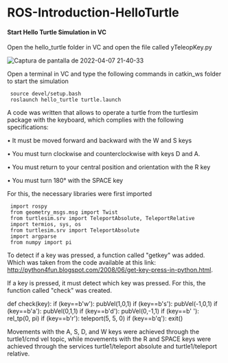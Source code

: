 # ROS-Introduction-HelloTurtle

#### Start Hello Turtle Simulation in VC

Open the hello_turtle folder in VC and open the file called yTeleopKey.py

![Captura de pantalla de 2022-04-07 21-40-33](https://user-images.githubusercontent.com/64180738/162352524-a013dbb8-6875-49f4-92d5-6cf2d7b5cf9a.png)

Open a terminal in VC and type the following commands in catkin_ws folder to start the simulation


     source devel/setup.bash     
     roslaunch hello_turtle turtle.launch

A code was written that allows to operate a turtle from the turtlesim package with the keyboard, which complies with the following specifications:


• It must be moved forward and backward with the W and S keys

• You must turn clockwise and counterclockwise with keys D and A.

• You must return to your central position and orientation with the R key

• You must turn 180° with the SPACE key

For this, the necessary libraries were first imported


     import rospy
     from geometry_msgs.msg import Twist 
     from turtlesim.srv import TeleportAbsolute, TeleportRelative
     import termios, sys, os
     from turtlesim.srv import TeleportAbsolute 
     import argparse
     from numpy import pi
     
     
To detect if a key was pressed, a function called "getkey" was added. Which was taken from the code available at this link: http://python4fun.blogspot.com/2008/06/get-key-press-in-python.html.


If a key is pressed, it must detect which key was pressed. For this, the function called "check" was created.
     
   def check(key): 
    if (key==b'w'):
        pubVel(1,0,1)
    if (key==b's'):
        pubVel(-1,0,1)
    if (key==b'a'):
        pubVel(0,1,1)
    if (key==b'd'):
        pubVel(0,-1,1)
    if (key==b' '):
        rel_tp(0, pi)
    if (key==b'r'):
        teleport(5, 5, 0)
    if (key==b'q'):
        exit()

Movements with the A, S, D, and W keys were achieved through the turtle1/cmd vel topic, while movements with the R and SPACE keys were achieved through the services turtle1/teleport absolute and turtle1/teleport relative.
        
        
        
      

